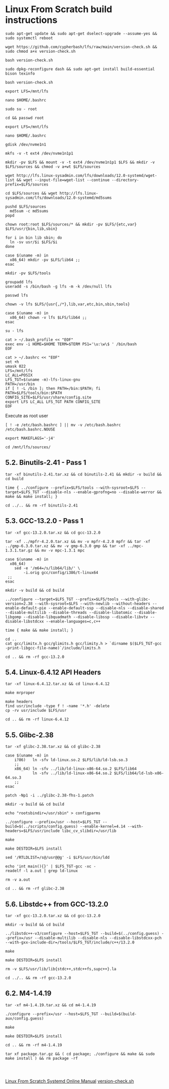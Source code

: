 # Linux From Scratch build instructions

```code
sudo apt-get update && sudo apt-get dselect-upgrade --assume-yes && sudo systemctl reboot
```

```code
wget https://github.com/cypherbash/lfs/raw/main/version-check.sh && sudo chmod a+x version-check.sh
```

```code
bash version-check.sh
```

```code
sudo dpkg-reconfigure dash && sudo apt-get install build-essential bison texinfo
```

```code
bash version-check.sh
```

```code
export LFS=/mnt/lfs
```
```code
nano $HOME/.bashrc
```

```code
sudo su - root
```

```code
cd && passwd root
```

```code
export LFS=/mnt/lfs
```

```code
nano $HOME/.bashrc
```

```code
gdisk /dev/nvme1n1
```

```code
mkfs -v -t ext4 /dev/nvme1n1p1
```

```code
mkdir -pv $LFS && mount -v -t ext4 /dev/nvme1n1p1 $LFS && mkdir -v $LFS/sources && chmod -v a+wt $LFS/sources
```

```code
wget http://lfs.linux-sysadmin.com/lfs/downloads/12.0-systemd/wget-list && wget --input-file=wget-list --continue --directory-prefix=$LFS/sources
```

```code
cd $LFS/sources && wget http://lfs.linux-sysadmin.com/lfs/downloads/12.0-systemd/md5sums
```

```code
pushd $LFS/sources
  md5sum -c md5sums
popd
```

```code
chown root:root $LFS/sources/* && mkdir -pv $LFS/{etc,var} $LFS/usr/{bin,lib,sbin}
```

```code
for i in bin lib sbin; do
  ln -sv usr/$i $LFS/$i
done
```

```code
case $(uname -m) in
  x86_64) mkdir -pv $LFS/lib64 ;;
esac
```

```code
mkdir -pv $LFS/tools
```

```code
groupadd lfs
useradd -s /bin/bash -g lfs -m -k /dev/null lfs
```

```code
passwd lfs
```

```code
chown -v lfs $LFS/{usr{,/*},lib,var,etc,bin,sbin,tools}
```

```code
case $(uname -m) in
  x86_64) chown -v lfs $LFS/lib64 ;;
esac
```

```code
su - lfs
```

```code
cat > ~/.bash_profile << "EOF"
exec env -i HOME=$HOME TERM=$TERM PS1='\u:\w\$ ' /bin/bash
EOF
```

```code
cat > ~/.bashrc << "EOF"
set +h
umask 022
LFS=/mnt/lfs
LC_ALL=POSIX
LFS_TGT=$(uname -m)-lfs-linux-gnu
PATH=/usr/bin
if [ ! -L /bin ]; then PATH=/bin:$PATH; fi
PATH=$LFS/tools/bin:$PATH
CONFIG_SITE=$LFS/usr/share/config.site
export LFS LC_ALL LFS_TGT PATH CONFIG_SITE
EOF
```

Execute as root user
```code
[ ! -e /etc/bash.bashrc ] || mv -v /etc/bash.bashrc /etc/bash.bashrc.NOUSE
```

```code
export MAKEFLAGS='-j4'
```

```code
cd /mnt/lfs/sources/
```

## 5.2. Binutils-2.41 - Pass 1

```code
tar -xf binutils-2.41.tar.xz && cd binutils-2.41 && mkdir -v build && cd build
```

```code
time { ../configure --prefix=$LFS/tools --with-sysroot=$LFS --target=$LFS_TGT --disable-nls --enable-gprofng=no --disable-werror && make && make install; }
```

```code
cd ../.. && rm -rf binutils-2.41
```

## 5.3. GCC-13.2.0 - Pass 1

```code
tar -xf gcc-13.2.0.tar.xz && cd gcc-13.2.0
```


```code
tar -xf ../mpfr-4.2.0.tar.xz && mv -v mpfr-4.2.0 mpfr && tar -xf ../gmp-6.3.0.tar.xz && mv -v gmp-6.3.0 gmp && tar -xf ../mpc-1.3.1.tar.gz && mv -v mpc-1.3.1 mpc
```

```code
case $(uname -m) in
  x86_64)
    sed -e '/m64=/s/lib64/lib/' \
        -i.orig gcc/config/i386/t-linux64
 ;;
esac
```


```code
mkdir -v build && cd build
```

```code
../configure --target=$LFS_TGT --prefix=$LFS/tools --with-glibc-version=2.38 --with-sysroot=$LFS --with-newlib --without-headers --enable-default-pie --enable-default-ssp --disable-nls --disable-shared --disable-multilib --disable-threads --disable-libatomic --disable-libgomp --disable-libquadmath --disable-libssp --disable-libvtv --disable-libstdcxx --enable-languages=c,c++
```

```code
time { make && make install; }
```

```code
cd ..
cat gcc/limitx.h gcc/glimits.h gcc/limity.h > `dirname $($LFS_TGT-gcc -print-libgcc-file-name)`/include/limits.h
```

```code
cd .. && rm -rf gcc-13.2.0
```

## 5.4. Linux-6.4.12 API Headers


```code
tar -xf linux-6.4.12.tar.xz && cd linux-6.4.12
```

```code
make mrproper
```

```code
make headers
find usr/include -type f ! -name '*.h' -delete
cp -rv usr/include $LFS/usr
```

```code
cd .. && rm -rf linux-6.4.12
```

## 5.5. Glibc-2.38

```code
tar -xf glibc-2.38.tar.xz && cd glibc-2.38
```

```code
case $(uname -m) in
    i?86)   ln -sfv ld-linux.so.2 $LFS/lib/ld-lsb.so.3
    ;;
    x86_64) ln -sfv ../lib/ld-linux-x86-64.so.2 $LFS/lib64
            ln -sfv ../lib/ld-linux-x86-64.so.2 $LFS/lib64/ld-lsb-x86-64.so.3
    ;;
esac
```

```code
patch -Np1 -i ../glibc-2.38-fhs-1.patch
```

```code
mkdir -v build && cd build
```

```code
echo "rootsbindir=/usr/sbin" > configparms
```

```code
../configure --prefix=/usr --host=$LFS_TGT --build=$(../scripts/config.guess) --enable-kernel=4.14 --with-headers=$LFS/usr/include libc_cv_slibdir=/usr/lib
```

```code
make
```

```code
make DESTDIR=$LFS install
```

```code
sed '/RTLDLIST=/s@/usr@@g' -i $LFS/usr/bin/ldd
```

```code
echo 'int main(){}' | $LFS_TGT-gcc -xc -
readelf -l a.out | grep ld-linux
```

```code
rm -v a.out
```

```code
cd .. && rm -rf glibc-2.38
```

## 5.6. Libstdc++ from GCC-13.2.0

```code
tar -xf gcc-13.2.0.tar.xz && cd gcc-13.2.0
```

```code
mkdir -v build && cd build
```

```code
../libstdc++-v3/configure --host=$LFS_TGT --build=$(../config.guess) --prefix=/usr --disable-multilib --disable-nls --disable-libstdcxx-pch --with-gxx-include-dir=/tools/$LFS_TGT/include/c++/13.2.0
```

```code
make
```

```code
make DESTDIR=$LFS install
```

```code
rm -v $LFS/usr/lib/lib{stdc++,stdc++fs,supc++}.la
```

```code
cd ../.. && rm -rf gcc-13.2.0
```

## 6.2. M4-1.4.19

```code
tar -xf m4-1.4.19.tar.xz && cd m4-1.4.19
```

```code
./configure --prefix=/usr --host=$LFS_TGT --build=$(build-aux/config.guess)
```

```code
make
```

```code
make DESTDIR=$LFS install
```

```code
cd .. && rm -rf m4-1.4.19
```

```code
tar xf package.tar.gz && ( cd package; ./configure && make && sudo make install ) && rm package -rf
```

```code

```

```code

```

```code

```





[Linux From Scratch Systemd Online Manual](https://www.linuxfromscratch.org/lfs/view/stable-systemd/)
[version-check.sh](./version-check.sh)

